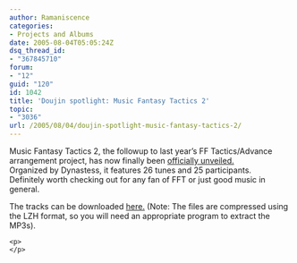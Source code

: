 ```yaml
---
author: Ramaniscence
categories:
- Projects and Albums
date: 2005-08-04T05:05:24Z
dsq_thread_id:
- "367845710"
forum:
- "12"
guid: "120"
id: 1042
title: 'Doujin spotlight: Music Fantasy Tactics 2'
topic:
- "3036"
url: /2005/08/04/doujin-spotlight-music-fantasy-tactics-2/
---
```


<div>
  Music Fantasy Tactics 2, the followup to last year&#8217;s FF Tactics/Advance arrangement project, has now finally been <a href="http://mft.exdeath.jp/" target="_blank">officially unveiled.</a><br /> Organized by Dynastess, it features 26 tunes and 25 participants.<br /> Definitely worth checking out for any fan of FFT or just good music in<br /> general.</p> 
  
  <p>
    The tracks can be downloaded <a href="http://mft.exdeath.jp/files/index.html" target="_blank">here.</a> (Note: The files are compressed using the LZH format, so you will need an appropriate program to extract the MP3s).</div> 
    
    <p>
    </p>